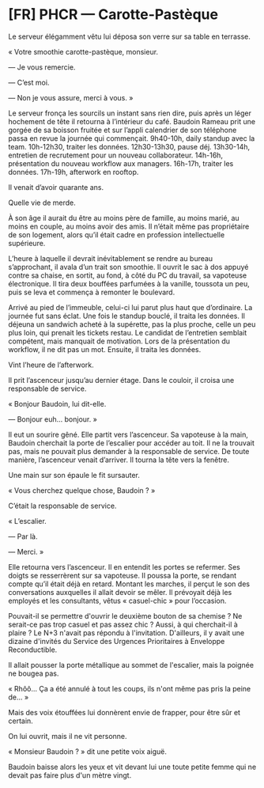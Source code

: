 # [FR] PHCR — Carotte-Pastèque
Le serveur élégamment vêtu lui déposa son verre sur sa table en terrasse.

« Votre smoothie carotte-pastèque, monsieur.

— Je vous remercie.

— C’est moi.

— Non je vous assure, merci à vous. »

Le serveur fronça les sourcils un instant sans rien dire, puis après un léger hochement de tête il retourna à l’intérieur du café. Baudoin Rameau prit une gorgée de sa boisson fruitée et sur l’appli calendrier de son téléphone passa en revue la journée qui commençait. 9h40-10h, daily standup avec la team. 10h-12h30, traiter les données. 12h30-13h30, pause déj. 13h30-14h, entretien de recrutement pour un nouveau collaborateur. 14h-16h, présentation du nouveau workflow aux managers. 16h-17h, traiter les données. 17h-19h, afterwork en rooftop.

Il venait d’avoir quarante ans.

Quelle vie de merde.

À son âge il aurait du être au moins père de famille, au moins marié, au moins en couple, au moins avoir des amis. Il n’était même pas propriétaire de son logement, alors qu’il était cadre en profession intellectuelle supérieure.

L’heure à laquelle il devrait inévitablement se rendre au bureau s’approchant, il avala d’un trait son smoothie. Il ouvrit le sac à dos appuyé contre sa chaise, en sortit, au fond, à côté du PC du travail, sa vapoteuse électronique. Il tira deux bouffées parfumées à la vanille, toussota un peu, puis se leva et commença à remonter le boulevard.

Arrivé au pied de l’immeuble, celui-ci lui parut plus haut que d’ordinaire. La journée fut sans éclat. Une fois le standup bouclé, il traita les données. Il déjeuna un sandwich acheté à la supérette, pas la plus proche, celle un peu plus loin, qui prenait les tickets restau. Le candidat de l’entretien semblait compétent, mais manquait de motivation. Lors de la présentation du workflow, il ne dit pas un mot. Ensuite, il traita les données.

Vint l’heure de l’afterwork.

Il prit l’ascenceur jusqu’au dernier étage. Dans le couloir, il croisa une responsable de service.

« Bonjour Baudoin, lui dit-elle.

— Bonjour euh… bonjour. »

Il eut un sourire gêné. Elle partit vers l’ascenceur. Sa vapoteuse à la main, Baudoin cherchait la porte de l’escalier pour accéder au toit. Il ne la trouvait pas, mais ne pouvait plus demander à la responsable de service. De toute manière, l’ascenceur venait d’arriver. Il tourna la tête vers la fenêtre.

Une main sur son épaule le fit sursauter.

« Vous cherchez quelque chose, Baudoin ? »

C’était la responsable de service.

« L’escalier.

— Par là.

— Merci. »

Elle retourna vers l’ascenceur. Il en entendit les portes se refermer. Ses doigts se resserrèrent sur sa vapoteuse. Il poussa la porte, se rendant compte qu’il était déjà en retard. Montant les marches, il perçut le son des conversations auxquelles il allait devoir se mêler. Il prévoyait déjà les employés et les consultants, vêtus « casuel-chic » pour l’occasion.

Pouvait-il se permettre d'ouvrir le deuxième bouton de sa chemise ? Ne serait-ce pas trop casuel et pas assez chic ? Aussi, à qui cherchait-il à plaire ? Le N+3 n'avait pas répondu à l'invitation. D'ailleurs, il y avait une dizaine d'invités du Service des Urgences Prioritaires à Enveloppe Reconductible.

Il allait pousser la porte métallique au sommet de l'escalier, mais la poignée ne bougea pas.

« Rhôô... Ça a été annulé à tout les coups, ils n'ont même pas pris la peine de... »

Mais des voix étouffées lui donnèrent envie de frapper, pour être sûr et certain.

On lui ouvrit, mais il ne vit personne.

« Monsieur Baudoin ? » dit une petite voix aiguë.

Baudoin baisse alors les yeux et vit devant lui une toute petite femme qui ne devait pas faire plus d'un mètre vingt.